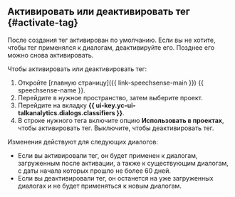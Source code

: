 ## Активировать или деактивировать тег {#activate-tag}

После создания тег активирован по умолчанию. Если вы не хотите, чтобы тег применялся к диалогам, деактивируйте его. Позднее его можно снова активировать.

Чтобы активировать или деактивировать тег:

1. Откройте [главную страницу]({{ link-speechsense-main }}) {{ speechsense-name }}.
1. Перейдите в нужное пространство, затем выберите проект.
1. Перейдите на вкладку **{{ ui-key.yc-ui-talkanalytics.dialogs.classifiers }}**.
1. В строке нужного тега включите опцию **Использовать в проектах**, чтобы активировать тег. Выключите, чтобы деактивировать тег.

Изменения действуют для следующих диалогов:

* Если вы активировали тег, он будет применен к диалогам, загруженным после активации, а также к существующим диалогам, c даты начала которых прошло не более 60 дней.
* Если вы деактивировали тег, он останется на уже загруженных диалогах и не будет применяться к новым диалогам.
